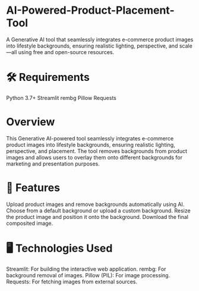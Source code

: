 # AI-Powered-Product-Placement-Tool
A Generative AI tool that seamlessly integrates e-commerce product images into lifestyle backgrounds, ensuring realistic lighting, perspective, and scale—all using free and open-source resources.
# 🛠️ Requirements
Python 3.7+
Streamlit
rembg
Pillow
Requests

# Overview
This Generative AI-powered tool seamlessly integrates e-commerce product images into lifestyle backgrounds, ensuring realistic lighting, perspective, and placement. The tool removes 
backgrounds from product images and allows users to overlay them onto different backgrounds for marketing and presentation purposes.

# 🚀 Features
Upload product images and remove backgrounds automatically using AI.
Choose from a default background or upload a custom background.
Resize the product image and position it onto the background.
Download the final composited image.

# 🖥️ Technologies Used
Streamlit: For building the interactive web application.
rembg: For background removal of images.
Pillow (PIL): For image processing.
Requests: For fetching images from external sources.


